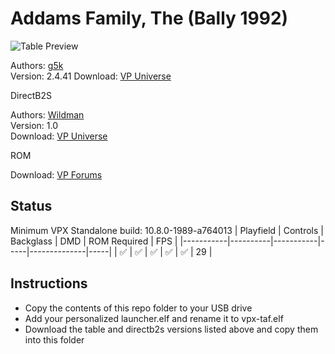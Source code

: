 # Addams Family, The (Bally 1992)

![Table Preview](https://i.imgur.com/QaIKhdz.jpeg)

Authors: [g5k](https://vpuniverse.com/profile/14065-g5k/)  
Version: 2.4.41
Download: [VP Universe](https://vpuniverse.com/files/file/20654-the-addams-family-bally-1992-2441vpx/)

DirectB2S

Authors: [Wildman](https://vpuniverse.com/profile/5-wildman/)  
Version: 1.0  
Download: [VP Universe](https://vpuniverse.com/files/file/2468-the-addams-family-bally-1992/)

ROM

Download: [VP Forums](https://www.vpforums.org/index.php?app=downloads&showfile=1226)

## Status 

Minimum VPX Standalone build: 10.8.0-1989-a764013
| Playfield | Controls | Backglass | DMD | ROM Required | FPS | 
|-----------|----------|-----------|-----|--------------|-----|
| :white_check_mark: | :white_check_mark: | :white_check_mark: | :white_check_mark: | :white_check_mark: | 29 |

## Instructions

- Copy the contents of this repo folder to your USB drive
- Add your personalized launcher.elf and rename it to vpx-taf.elf
- Download the table and directb2s versions listed above and copy them into this folder